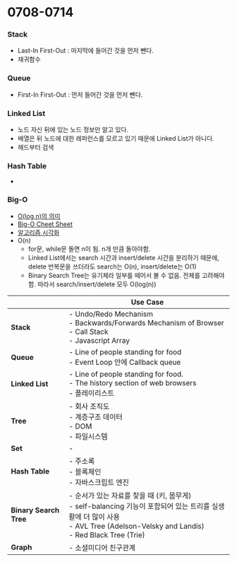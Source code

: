 # 0708-0714

### Stack
* Last-In First-Out : 마지막에 들어간 것을 먼저 뺀다.
* 재귀함수

### Queue
* First-In First-Out : 먼저 들어간 것을 먼저 뺀다.

### Linked List
* 노드 자신 뒤에 있는 노드 정보만 알고 있다.
* 배열은 뒤 노드에 대한 레퍼런스를 모르고 있기 때문에 Linked List가 아니다.
* 헤드부터 검색

### Hash Table
*

### Big-O
* [O(log n)의 의미](https://hackernoon.com/what-does-the-time-complexity-o-log-n-actually-mean-45f94bb5bfbf)
* [Big-O Cheet Sheet](http://bigocheatsheet.com/)
* [알고리즘 시각화](https://visualgo.net/en)
* O(n)
    - for문, while문 돌면 n이 됨. n개 만큼 돌아야함.
    - Linked List에서는 search 시간과 insert/delete 시간을 분리하기 때문에, delete 반복문을 쓰더라도 search는 O(n), insert/delete는 O(1)
    - Binary Search Tree는 유기체라 일부를 떼어서 볼 수 없음. 전체를 고려해야함. 따라서 search/insert/delete 모두 O(log(n))


|                                            | Use Case                                                                     |
| ------------------------------------------ | ---------------------------------------------------------------------------- |
| **Stack**                                  |  - Undo/Redo Mechanism<br>- Backwards/Forwards Mechanism of Browser<br>- Call Stack<br>- Javascript Array|
| **Queue**                                  |  - Line of people standing for food<br>- Event Loop 안에 Callback queue|
| **Linked List**                            |  - Line of people standing for food.<br>- The history section of web browsers<br>- 플레이리스트|
| **Tree**                                   |  - 회사 조직도<br>- 계층구조 데이터<br>- DOM<br>- 파일시스템                          |
| **Set**                                    |  -                                                                           |
| **Hash Table**                             |  - 주소록<br>- 블록체인<br>- 자바스크립트 엔진                                       |
| **Binary Search Tree**                     |  - 순서가 있는 자료를 찾을 때 (키, 몸무게)<br>- self-balancing 기능이 포함되어 있는 트리를 실생활에 더 많이 사용<br>- AVL Tree (Adelson-Velsky and Landis)<br>- Red Black Tree (Trie)|
| **Graph**                                  | - 소셜미디어 친구관계                                                             |
